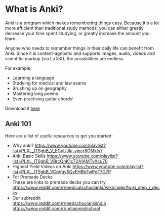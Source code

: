 <!--
hugo compat comment -->
<!--markdownlint-disable MD034 -->
# What is Anki?

Anki is a program which makes remembering things easy. Because it's a lot more efficient than traditional study methods,
you can either greatly decrease your time spent studying, or greatly increase the amount you learn.

Anyone who needs to remember things in their daily life can benefit from Anki. Since it is content-agnostic and supports
images, audio, videos and scientific markup (via LaTeX), the possibilities are endless.

For example,

- Learning a language
- Studying for medical and law exams
- Brushing up on geography
- Mastering long poems
- Even practising guitar chords!

Download it [here](https://apps.ankiweb.net//n)

## Anki 101

Here are a list of useful resources to get you started:

- Why anki?
https://www.youtube.com/playlist?list=PLXL_lTSgbB_V_EGxUJla-yiqcr8OMkls7
- Anki Basic Skills
https://www.youtube.com/playlist?list=PLXL_lTSgbB_VBrcQnK1c72A1AMTvXcu70
- Highest Yield Videos on Anki
https://www.youtube.com/playlist?list=PLXL_lTSgbB_VCpVgy5QyEHBb7wPdT7G7P
- For Premade Decks  
These are links to premade decks you can try https://www.reddit.com/r/medicalschoolanki/wiki/index#wiki_step_i_decks
- Our subreddit  
https://www.reddit.com/r/medschoolankiindia https://www.reddit.com/r/indianmedschool
